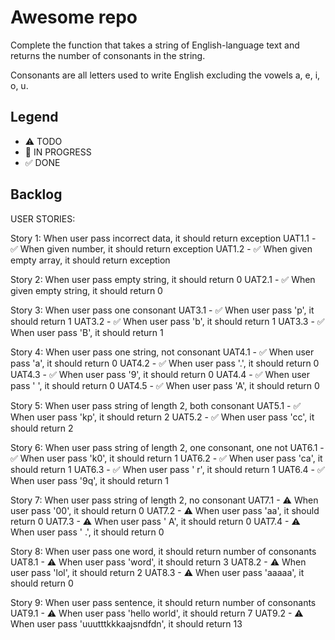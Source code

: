 # Awesome repo

Complete the function that takes a string of English-language text and returns the number of consonants in the string.

Consonants are all letters used to write English excluding the vowels a, e, i, o, u.

## Legend
- ⚠ TODO
- 🚧 IN PROGRESS
- ✅ DONE

## Backlog

USER STORIES:

Story 1: When user pass incorrect data, it should return exception
UAT1.1 -  ✅ When given number, it should return exception
UAT1.2 -  ✅ When given empty array, it should return exception

Story 2: When user pass empty string, it should return 0
UAT2.1 -  ✅ When given empty string, it should return 0

Story 3: When user pass one consonant
UAT3.1 - ✅  When user pass 'p', it should return 1
UAT3.2 - ✅  When user pass 'b', it should return 1
UAT3.3 - ✅  When user pass 'B', it should return 1

Story 4: When user pass one string, not consonant
UAT4.1 - ✅  When user pass 'a', it should return 0
UAT4.2 - ✅  When user pass '.', it should return 0
UAT4.3 - ✅  When user pass '9', it should return 0
UAT4.4 - ✅  When user pass ' ', it should return 0
UAT4.5 - ✅  When user pass 'A', it should return 0

Story 5: When user pass string of length 2, both consonant
UAT5.1 - ✅  When user pass 'kp', it should return 2
UAT5.2 - ✅  When user pass 'cc', it should return 2

Story 6: When user pass string of length 2, one consonant, one not
UAT6.1 - ✅  When user pass 'k0', it should return 1
UAT6.2 - ✅  When user pass 'ca', it should return 1
UAT6.3 - ✅  When user pass ' r', it should return 1
UAT6.4 - ✅  When user pass '9q', it should return 1

Story 7: When user pass string of length 2, no consonant
UAT7.1 - ⚠  When user pass '00', it should return 0
UAT7.2 - ⚠  When user pass 'aa', it should return 0
UAT7.3 - ⚠  When user pass ' A', it should return 0
UAT7.4 - ⚠  When user pass ' .', it should return 0

Story 8: When user pass one word, it should return number of consonants
UAT8.1 - ⚠  When user pass 'word', it should return 3
UAT8.2 - ⚠  When user pass 'lol', it should return 2
UAT8.3 - ⚠  When user pass 'aaaaa', it should return 0

Story 9: When user pass sentence, it should return number of consonants
UAT9.1 - ⚠  When user pass 'hello world', it should return 7
UAT9.2 - ⚠  When user pass 'uuutttkkkaajsndfdn', it should return 13